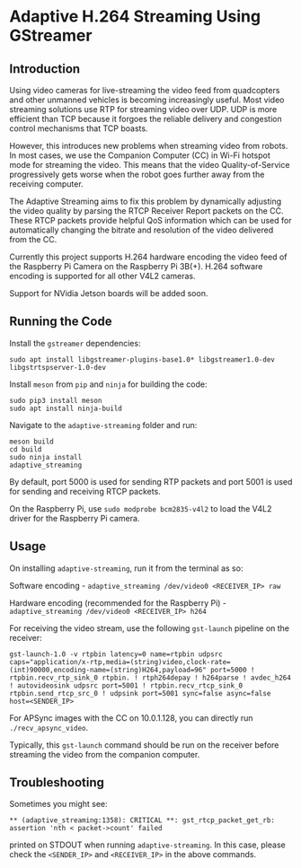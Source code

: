 # Adaptive H.264 Streaming Using GStreamer

## Introduction

Using video cameras for live-streaming the video feed from quadcopters and other unmanned vehicles is becoming increasingly useful. Most video streaming solutions use RTP for streaming video over UDP. UDP is more efficient than TCP because it forgoes the reliable delivery and congestion control mechanisms that TCP boasts.

However, this introduces new problems when streaming video from robots. In most cases, we use the Companion Computer (CC) in Wi-Fi hotspot mode for streaming the video. This means that the video Quality-of-Service progressively gets worse when the robot goes further away from the receiving computer.

The Adaptive Streaming aims to fix this problem by dynamically adjusting the video quality by parsing the RTCP Receiver Report packets on the CC. These RTCP packets provide helpful QoS information which can be used for automatically changing the bitrate and resolution of the video delivered from the CC.

Currently this project supports H.264 hardware encoding the video feed of the Raspberry Pi Camera on the Raspberry Pi 3B(+). H.264 software encoding is supported for all other V4L2 cameras.

Support for NVidia Jetson boards will be added soon.

## Running the Code

Install the `gstreamer` dependencies:

```
sudo apt install libgstreamer-plugins-base1.0* libgstreamer1.0-dev libgstrtspserver-1.0-dev
```

Install `meson` from `pip` and `ninja` for building the code:

```
sudo pip3 install meson
sudo apt install ninja-build
```

Navigate to the `adaptive-streaming` folder and run:

```
meson build
cd build
sudo ninja install
adaptive_streaming
```

By default, port 5000 is used for sending RTP packets and port 5001 is used for sending and receiving RTCP packets.

On the Raspberry Pi, use `sudo modprobe bcm2835-v4l2` to load the V4L2 driver for the Raspberry Pi camera.

## Usage

On installing `adaptive-streaming`, run it from the terminal as so:

Software encoding - `adaptive_streaming /dev/video0 <RECEIVER_IP> raw`

Hardware encoding (recommended for the Raspberry Pi) - `adaptive_streaming /dev/video0 <RECEIVER_IP> h264`

For receiving the video stream, use the following `gst-launch` pipeline on the receiver:

`gst-launch-1.0 -v rtpbin latency=0 name=rtpbin udpsrc caps="application/x-rtp,media=(string)video,clock-rate=(int)90000,encoding-name=(string)H264,payload=96" port=5000 !  rtpbin.recv_rtp_sink_0 rtpbin. ! rtph264depay ! h264parse ! avdec_h264 ! autovideosink udpsrc port=5001 ! rtpbin.recv_rtcp_sink_0 rtpbin.send_rtcp_src_0 ! udpsink port=5001 sync=false async=false host=<SENDER_IP>`

For APSync images with the CC on 10.0.1.128, you can directly run `./recv_apsync_video`.

Typically, this `gst-launch` command should be run on the receiver before streaming the video from the companion computer.

## Troubleshooting

Sometimes you might see:

```
** (adaptive_streaming:1358): CRITICAL **: gst_rtcp_packet_get_rb: assertion 'nth < packet->count' failed
```

printed on STDOUT when running `adaptive-streaming`. In this case, please check the `<SENDER_IP>` and  `<RECEIVER_IP>` in the above commands.